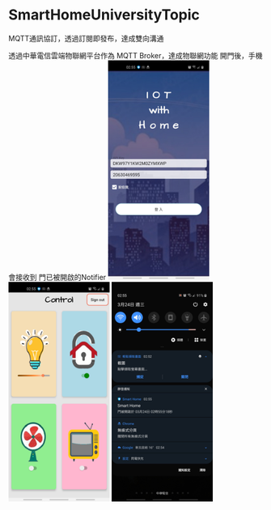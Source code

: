 # SmartHomeUniversityTopic
 
MQTT通訊協訂，透過訂閱即發布，達成雙向溝通

透過中華電信雲端物聯網平台作為 MQTT Broker，達成物聯網功能
開門後，手機會接收到 門已被開啟的Notifier
<img src="app screenshot/iotlogin.jpg" width="200">
<img src="app screenshot/iotpage.jpg" width="200">
<img src="app screenshot/iotnotifier.jpg" width="200">
